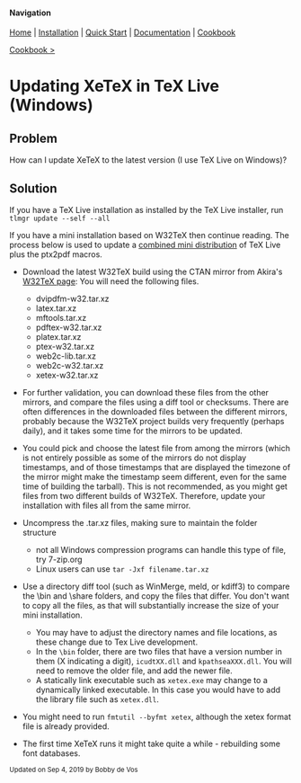 #### Navigation

[Home](../home/README.md)  | [Installation](../installation/README.md) | [Quick Start](../quick-start/README.md) | [Documentation](../documentation/README.md) | [Cookbook ](README.md)

[Cookbook >](README.md)


# <span class="entry-title">Updating XeTeX in TeX Live (Windows)</span>


## <a name="TOC-Problem">Problem</a>

<a name="TOC-Problem">

How can I update XeTeX to the latest version (I use TeX Live on Windows)?

</a>

## <a name="TOC-Problem"></a><a name="TOC-Solution">Solution</a>

<a name="TOC-Solution">

If you have a TeX Live installation as installed by the TeX Live installer,
run `tlmgr update --self --all`

If you have a mini installation based on W32TeX then continue reading.
The process below is used to update a
[combined mini distribution](https://bitbucket.org/hindlemail/xetexnuget/src/default/PutXetexFolderInHere/)
of TeX Live plus the ptx2pdf macros.

</a>

*   Download the latest W32TeX build using the CTAN mirror from Akira's [W32TeX page](http://w32tex.org/): You will need the following files.

    *   dvipdfm-w32.tar.xz
    *   latex.tar.xz
    *   mftools.tar.xz
    *   pdftex-w32.tar.xz
    *   platex.tar.xz
    *   ptex-w32.tar.xz
    *   web2c-lib.tar.xz
    *   web2c-w32.tar.xz
    *   xetex-w32.tar.xz

*   For further validation, you can download these files from the other mirrors,
    and compare the files using a diff tool or checksums.
    There are often differences in the downloaded files between the different mirrors,
    probably because the W32TeX project builds very frequently (perhaps daily),
    and it takes some time for the mirrors to be updated.

*   You could pick and choose the latest file from among the mirrors
    (which is not entirely possible as some of the mirrors do not display timestamps,
    and of those timestamps that are displayed the timezone of the mirror might
    make the timestamp seem different, even for the same time of building the tarball).
    This is not recommended, as you might get files from two different builds of W32TeX.
    Therefore, update your installation with files all from the same mirror.

*  Uncompress the .tar.xz files, making sure to maintain the folder structure

   *   not all Windows compression programs can handle this type of file, try 7-zip.org
   *   Linux users can use `tar -Jxf filename.tar.xz`

*  Use a directory diff tool (such as WinMerge, meld, or kdiff3) to compare the \bin and \share folders,
   and copy the files that differ.
   You don't want to copy all the files, as that will substantially increase the size of your mini installation.

     *   You may have to adjust the directory names and file locations, as these change due to Tex Live development.
     *   In the `\bin` folder, there are two files that have a version number in them
         (X indicating a digit), `icudtXX.dll` and `kpathseaXXX.dll`. You will need to remove the older file, and add the newer file.
     *   A statically link executable such as `xetex.exe` may change to a dynamically linked executable.
         In this case you would have to add the library file such as `xetex.dll`.

*  You might need to run `fmtutil --byfmt xetex`, although the xetex format file is already provided.

*  The first time XeTeX runs it might take quite a while - rebuilding some font databases.



<small>Updated on Sep 4, 2019 by Bobby de Vos</small>
